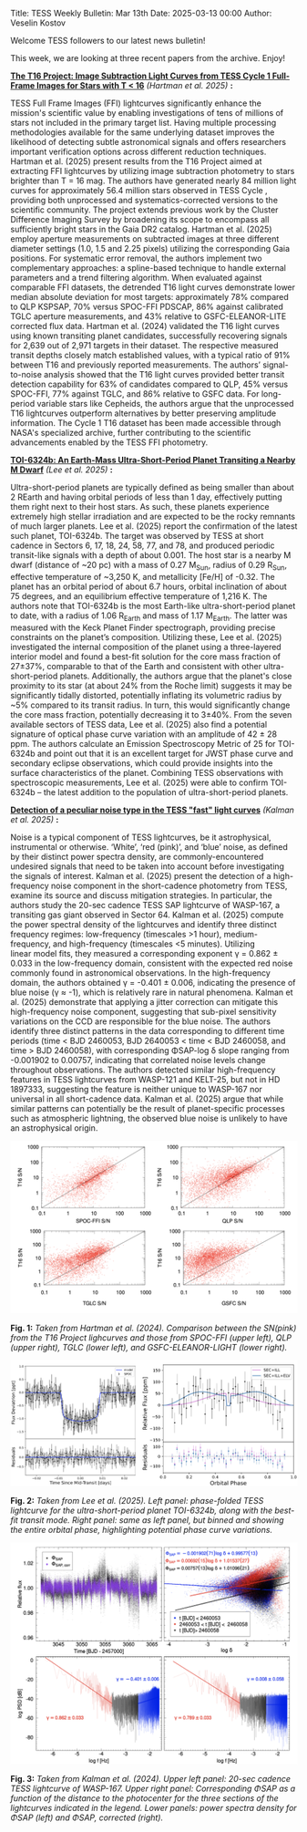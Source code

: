 Title: TESS Weekly Bulletin: Mar 13th
Date: 2025-03-13 00:00
Author: Veselin Kostov

Welcome TESS followers to our latest news bulletin!

This week, we are looking at three recent papers from the archive. Enjoy!

**[The T16 Project: Image Subtraction Light Curves from TESS Cycle 1 Full-Frame Images for Stars with T < 16](https://arxiv.org/abs/2502.13792)** *(Hartman et al. 2025)* **:**

TESS Full Frame Images (FFI) lightcurves significantly enhance the mission's scientific value by enabling investigations of tens of millions of stars not included in the primary target list. Having multiple processing methodologies available for the same underlying dataset improves the likelihood of detecting subtle astronomical signals and offers researchers important verification options across different reduction techniques. Hartman et al. (2025) present results from the T16 Project aimed at extracting FFI lightcurves by utilizing image subtraction photometry to stars brighter than T = 16 mag. The authors have generated nearly 84 million light curves for approximately 56.4 million stars observed in TESS Cycle , providing both unprocessed and systematics-corrected versions to the scientific community. The project extends previous work by the Cluster Difference Imaging Survey by broadening its scope to encompass all sufficiently bright stars in the Gaia DR2 catalog. Hartman et al. (2025) employ aperture measurements on subtracted images at three different diameter settings (1.0, 1.5 and 2.25 pixels) utilizing the corresponding Gaia positions. For systematic error removal, the authors implement two complementary approaches: a spline-based technique to handle external parameters and a trend filtering algorithm. When evaluated against comparable FFI datasets, the detrended T16 light curves demonstrate lower median absolute deviation for most targets: approximately 78% compared to QLP KSPSAP, 70% versus SPOC-FFI PDSCAP, 86% against calibrated TGLC aperture measurements, and 43% relative to GSFC-ELEANOR-LITE corrected flux data. Hartman et al. (2024) validated the T16 light curves using known transiting planet candidates, successfully recovering signals for 2,639 out of 2,971 targets in their dataset. The respective measured transit depths closely match established values, with a typical ratio of 91% between T16 and previously reported measurements. The authors’ signal-to-noise analysis showed that the T16 light curves provided better transit detection capability for 63% of candidates compared to QLP, 45% versus SPOC-FFI, 77% against TGLC, and 86% relative to GSFC data. For long-period variable stars like Cepheids, the authors argue that the unprocessed T16 lightcurves outperform alternatives by better preserving amplitude information. The Cycle 1 T16 dataset has been made accessible through NASA's specialized archive, further contributing to the scientific advancements enabled by the TESS FFI photometry.


**[TOI-6324b: An Earth-Mass Ultra-Short-Period Planet Transiting a Nearby M Dwarf](https://arxiv.org/abs/2502.16087)** *(Lee et al. 2025)* **:**

Ultra-short-period planets are typically defined as being smaller than about 2 REarth and having orbital periods of less than 1 day, effectively putting them right next to their host stars. As such, these planets experience extremely high stellar irradiation and are expected to be the rocky remnants of much larger planets. Lee et al. (2025) report the confirmation of the latest such planet, TOI-6324b. The target was observed by TESS at short cadence in Sectors 6, 17, 18, 24, 58, 77, and 78, and produced periodic transit-like signals with a depth of about 0.001. The host star is a nearby M dwarf (distance of ~20 pc) with a mass of 0.27 M<sub>Sun</sub>, radius of 0.29 R<sub>Sun</sub>, effective temperature of ~3,250 K, and metallicity [Fe/H] of -0.32. The planet has an orbital period of about 6.7 hours, orbital inclination of about 75 degrees, and an equilibrium effective temperature of 1,216 K. The authors note that TOI-6324b is the most Earth-like ultra-short-period planet to date, with a radius of 1.06 R<sub>Earth</sub> and mass of 1.17 M<sub>Earth</sub>. The latter was measured with the Keck Planet Finder spectrograph, providing precise constraints on the planet’s composition. Utilizing these, Lee et al. (2025) investigated the internal composition of the planet using a three-layered interior model and found a best-fit solution for the core mass fraction of 27±37%, comparable to that of the Earth and consistent with other ultra-short-period planets. Additionally, the authors argue that the planet's close proximity to its star (at about 24% from the Roche limit) suggests it may be significantly tidally distorted, potentially inflating its volumetric radius by ~5% compared to its transit radius. In turn, this would significantly change the core mass fraction, potentially decreasing it to 3±40%. From the seven available sectors of TESS data, Lee et al. (2025) also find a potential signature of optical phase curve variation with an amplitude of 42 ± 28 ppm. The authors calculate an Emission Spectroscopy Metric of 25 for TOI-6324b and point out that it is an excellent target for JWST phase curve and secondary eclipse observations, which could provide insights into the surface characteristics of the planet. Combining TESS observations with spectroscopic measurements, Lee et al. (2025) were able to confirm TOI-6324b – the latest addition to the population of ultra-short-period planets. 


**[Detection of a peculiar noise type in the TESS "fast" light curves](https://arxiv.org/abs/2502.10326)** *(Kalman et al. 2025)* **:**

Noise is a typical component of TESS lightcurves, be it astrophysical, instrumental or otherwise. ‘White’, ‘red (pink)’, and ‘blue’ noise, as defined by their distinct power spectra density, are commonly-encountered undesired signals that need to be taken into account before investigating the signals of interest. Kalman et al. (2025) present the detection of a high-frequency noise component in the short-cadence photometry from TESS, examine its source and discuss mitigation strategies. In particular, the authors study the 20-sec cadence TESS SAP lightcurve of WASP-167, a transiting gas giant observed in Sector 64. Kalman et al. (2025) compute the power spectral density of the lightcurves and identify three distinct frequency regimes: low-frequency (timescales >1 hour), medium-frequency, and high-frequency (timescales <5 minutes). Utilizing  
linear model fits, they measured a corresponding exponent γ = 0.862 ± 0.033 in the low-frequency domain, consistent with the expected red noise  commonly found in astronomical observations. In the high-frequency domain, the authors obtained γ = -0.401 ± 0.006, indicating the presence of blue noise (γ ≈ -1), which is relatively rare in natural phenomena. Kalman et al. (2025) demonstrate that applying a jitter correction can mitigate this high-frequency noise component, suggesting that sub-pixel sensitivity variations on the CCD are responsible for the blue noise. The authors identify three distinct patterns in the data corresponding to different time periods (time < BJD 2460053, BJD 2640053 < time < BJD 2460058, and time > BJD 2460058), with corresponding ΦSAP-log δ slope ranging from -0.001902 to 0.00757, indicating that correlated noise levels change throughout observations. The authors detected similar high-frequency features in TESS lightcurves from WASP-121 and KELT-25, but not in HD 1897333, suggesting the feature is neither unique to WASP-167 nor universal in all short-cadence data. Kalman et al. (2025) argue that while similar patterns can potentially be the result of planet-specific processes such as atmospheric lightning, the observed blue noise is unlikely to have an astrophysical origin.


![Hartman2024](images/Hartman_2025_Fig16.png)

**Fig. 1:** *Taken from Hartman et al. (2024). Comparison between the SN(pink) from the T16 Project lighcurves and those from SPOC-FFI (upper left), QLP (upper right), TGLC (lower left), and GSFC-ELEANOR-LIGHT (lower right).*

![Lee2025](images/Lee_2025_Fig2n3.png)

**Fig. 2:** *Taken from Lee et al. (2025). Left panel: phase-folded TESS lightcurve for the ultra-short-period planet TOI-6324b, along with the best-fit transit mode. Right panel: same as left panel, but binned and showing the entire orbital phase, highlighting potential phase curve variations.*

![Kalman2025](images/Kalman_2025_Fig1.png)

**Fig. 3:** *Taken from Kalman et al. (2024). Upper left panel: 20-sec cadence TESS lightcurve of WASP-167. Upper right panel: Corresponding ΦSAP as a function of the distance to the photocenter for the three sections of the lightcurves indicated in the legend. Lower panels: power spectra density for ΦSAP (left) and ΦSAP, corrected (right).*
